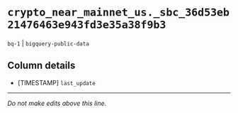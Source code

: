 # `crypto_near_mainnet_us._sbc_36d53eb21476463e943fd3e35a38f9b3`
`bq-1` | `bigquery-public-data`

## Column details
* [TIMESTAMP] `last_update`

-------------------------------------------------------------------------------
*Do not make edits above this line.*
